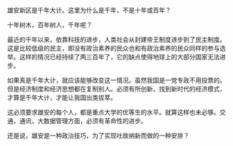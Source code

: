 雄安新区是千年大计。这里为什么是千年，不是十年或百年？

十年树木，百年树人，千年呢？

最近的千年以来，依靠科技的进步，人类社会从封建帝王制度进步到了民主制度。这是比较低级的民主，即没有政治素养的民众也和有政治素养的民众同样的参与选举。这样的情况已经持续了两三百年了，它的缺点使得地球上的大部分国家无法进步。

如果真是千年大计，就应该能够改变这一情况。虽然我国是一党专政不用投票的。但是经济制度和经济思想都在复制别人。必须有所创新，找到新时代的经济模式，才算是千年大计，才能让我国出类拔萃。

这必须要求雄安的每个人，都是重点大学的优等生的水平。就算这样也未必够。交通，通讯，大数据管理方面，必须有革命性的进步。

还是说，雄安是一种政治技巧，为了实现吐故纳新而做的一种安排？